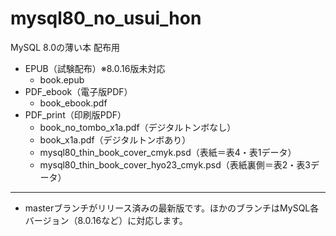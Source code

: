 # mysql80_no_usui_hon
MySQL 8.0の薄い本 配布用

 - EPUB（試験配布）※8.0.16版未対応
   - book.epub
 - PDF_ebook（電子版PDF）
   - book_ebook.pdf
 - PDF_print（印刷版PDF）
   - book_no_tombo_x1a.pdf（デジタルトンボなし）
   - book_x1a.pdf（デジタルトンボあり）
   - mysql80_thin_book_cover_cmyk.psd（表紙＝表4・表1データ）
   - mysql80_thin_book_cover_hyo23_cmyk.psd（表紙裏側＝表2・表3データ）

---

 - masterブランチがリリース済みの最新版です。ほかのブランチはMySQL各バージョン（8.0.16など）に対応します。
